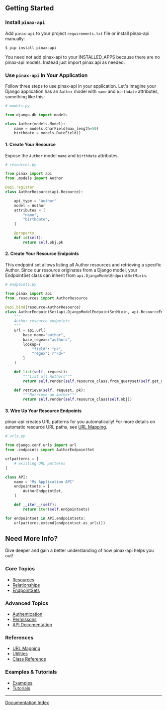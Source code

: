 ## Getting Started

### Install `pinax-api`

Add `pinax-api` to your project `requirements.txt` file or install pinax-api manually:

```
$ pip install pinax-api
```

You need not add pinax-api to your INSTALLED_APPS because there are no pinax-api models. Instead just import pinax.api as needed.

### Use `pinax-api` In Your Application

Follow three steps to use pinax-api in your application. Let's imagine your Django application has an `Author` model with `name` and `birthdate` attributes, something like this:

```python
# models.py

from django.db import models

class Author(models.Model):
    name = models.CharField(max_length=50)
    birthdate = models.DateField()
```

#### 1. Create Your Resource


Expose the `Author` model `name` and `birthdate` attributes.

```python
# resources.py

from pinax import api
from .models import Author

@api.register
class AuthorResource(api.Resource):

    api_type = "author"
    model = Author
    attributes = [
        "name",
        "birthdate",
    ]

    @property
    def id(self):
        return self.obj.pk
```

#### 2. Create Your Resource Endpoints

This endpoint set allows listing all Author resources and retrieving a specific Author. Since our resource originates from a Django model, your EndpointSet class can inherit from `api.DjangoModelEndpointSetMixin`.

```python
# endpoints.py

from pinax import api
from .resources import AuthorResource

@api.bind(resource=AuthorResource)
class AuthorEndpointSet(api.DjangoModelEndpointSetMixin, api.ResourceEndpointSet):
    """
    Author resource endpoints
    """
    url = api.url(
        base_name="author",
        base_regex=r"authors",
        lookup={
            "field": "pk",
            "regex": r"\d+"
        }
    )

    def list(self, request):
        """List all Authors"""
        return self.render(self.resource_class.from_queryset(self.get_queryset()))

    def retrieve(self, request, pk):
        """Retrieve an Author"""
        return self.render(self.resource_class(self.obj))
```

#### 3. Wire Up Your Resource Endpoints

pinax-api creates URL patterns for you automatically! For more details on automatic resource URL paths, see [URL Mapping](urlmapping.md).

```python
# urls.py

from django.conf.urls import url
from .endpoints import AuthorEndpointSet

urlpatterns = [
    # existing URL patterns
]

class API:
    name = "My Application API"
    endpointsets = [
        AuthorEndpointSet,
    ]

    def __iter__(self):
        return iter(self.endpointsets)

for endpointset in API.endpointsets:
    urlpatterns.extend(endpointset.as_urls())
```

## Need More Info?

Dive deeper and gain a better understanding of how pinax-api helps you out!

### Core Topics

* [Resources](resources.md)
* [Relationships](relationships.md)
* [EndpointSets](endpointset.md)

### Advanced Topics

* [Authentication](authentication.md)
* [Permissons](permissions.md)
* [API Documentation](api_documentation.md)


### References

* [URL Mapping](urlmapping.md)
* [Utilities](utilities.md)
* [Class Reference](classes.md)

### Examples & Tutorials

* [Examples](examples.md)
* [Tutorials](tutorials.md)

***
[Documentation Index](index.md)
